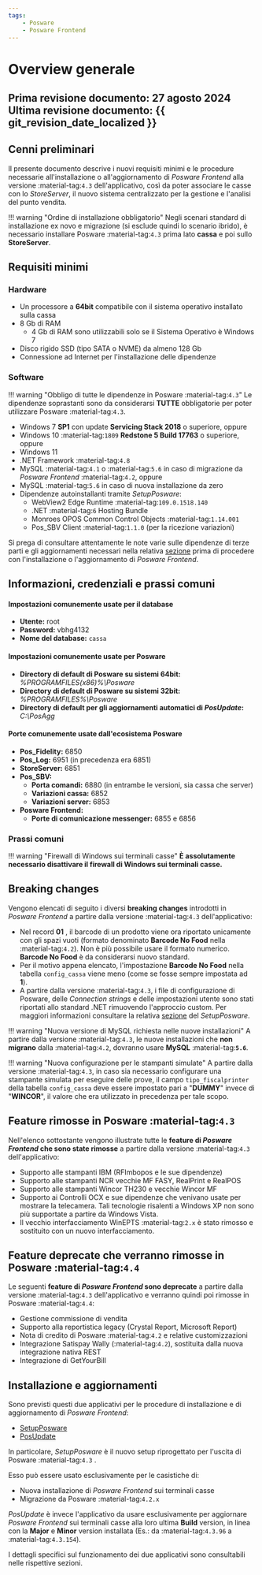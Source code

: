 ```yaml
---
tags:
    - Posware
    - Posware Frontend
---
```


# Overview generale

**Prima revisione documento: 27 agosto 2024** <br>
**Ultima revisione documento: {{ git_revision_date_localized }}**
---

## Cenni preliminari
Il presente documento descrive i nuovi requisiti minimi e le procedure necessarie all'installazione o all'aggiornamento di *Posware Frontend* alla versione :material-tag:`4.3` dell'applicativo, così da poter associare le casse con lo *StoreServer*, il nuovo sistema centralizzato per la gestione e l'analisi del punto vendita.

!!! warning "Ordine di installazione obbligatorio"
    Negli scenari standard di installazione ex novo e migrazione (si esclude quindi lo scenario ibrido), è necessario installare Posware :material-tag:`4.3` prima lato **cassa** e poi sullo **StoreServer**.

## Requisiti minimi

### Hardware
- Un processore a **64bit** compatibile con il sistema operativo installato sulla cassa
- 8 Gb di RAM
    - 4 Gb di RAM sono utilizzabili solo se il Sistema Operativo è Windows 7
- Disco rigido SSD (tipo SATA o NVME) da almeno 128 Gb
- Connessione ad Internet per l'installazione delle dipendenze

### Software
!!! warning "Obbligo di tutte le dipendenze in Posware :material-tag:`4.3`"
    Le dipendenze soprastanti sono da considerarsi **TUTTE** obbligatorie per poter utilizzare Posware :material-tag:`4.3`.

- Windows 7 **SP1** con update **Servicing Stack 2018** o superiore, oppure
- Windows 10 :material-tag:`1809` **Redstone 5 Build 17763** o superiore, oppure
- Windows 11
- .NET Framework :material-tag:`4.8`
- MySQL :material-tag:`4.1` o :material-tag:`5.6` in caso di migrazione da *Posware Frontend* :material-tag:`4.2`, oppure
- MySQL :material-tag:`5.6` in caso di nuova installazione da zero
- Dipendenze autoinstallanti tramite *SetupPosware*:
    - WebView2 Edge Runtime :material-tag:`109.0.1518.140`
    - .NET :material-tag:`6` Hosting Bundle
    - Monroes OPOS Common Control Objects :material-tag:`1.14.001`
    - Pos_SBV Client :material-tag:`1.1.0` (per la ricezione variazioni)

Si prega di consultare attentamente le note varie sulle dipendenze di terze parti e gli aggiornamenti necessari nella relativa [sezione](./dipendenze-aggiornamenti-necessari.md) prima di procedere con l'installazione o l'aggiornamento di *Posware Frontend*. 

## Informazioni, credenziali e prassi comuni
#### Impostazioni comunemente usate per il database
- **Utente:** root
- **Password:** vbhg4132
- **Nome del database:** `cassa`

#### Impostazioni comunemente usate per Posware
- **Directory di default di Posware su sistemi 64bit:** *%PROGRAMFILES(x86)%\Posware*
- **Directory di default di Posware su sistemi 32bit:** *%PROGRAMFILES%\Posware*
- **Directory di default per gli aggiornamenti automatici di *PosUpdate*:** *C:\PosAgg*

#### Porte comunemente usate dall'ecosistema Posware
- **Pos_Fidelity:** 6850
- **Pos_Log:** 6951 (in precedenza era 6851)
- **StoreServer:** 6851
- **Pos_SBV:** 
    - **Porta comandi:** 6880 (in entrambe le versioni, sia cassa che server)
    - **Variazioni cassa:** 6852
    - **Variazioni server:** 6853
- **Posware Frontend:**
    - **Porte di comunicazione messenger:** 6855 e 6856

### Prassi comuni
!!! warning "Firewall di Windows sui terminali casse"
    **È assolutamente necessario disattivare il firewall di Windows sui terminali casse.**

## Breaking changes
Vengono elencati di seguito i diversi **breaking changes** introdotti in *Posware Frontend* a partire dalla versione :material-tag:`4.3` dell'applicativo:

- Nel record **01** , il barcode di un prodotto viene ora riportato unicamente con gli spazi vuoti (formato denominato **Barcode No Food** nella :material-tag:`4.2`). Non è più possibile usare il formato numerico. **Barcode No Food** è da considerarsi nuovo standard.
- Per il motivo appena elencato, l'impostazione **Barcode No Food** nella tabella `config_cassa` viene meno (come se fosse sempre impostata ad **1**).
- A partire dalla versione :material-tag:`4.3`, i file di configurazione di Posware, delle *Connection strings* e delle impostazioni utente sono stati riportati allo standard .NET rimuovendo l'approccio custom. Per maggiori informazioni consultare la relativa [sezione](./setup-posware.md#aggiornamento-dei-file-di-configurazione) del *SetupPosware*.

!!! warning "Nuova versione di MySQL richiesta nelle nuove installazioni"
    A partire dalla versione :material-tag:`4.3`, le nuove installazioni che **non migrano** dalla :material-tag:`4.2`, dovranno usare **MySQL** :material-tag:**`5.6`**. 

!!! warning "Nuova configurazione per le stampanti simulate"
    A partire dalla versione :material-tag:`4.3`, in caso sia necessario configurare una stampante simulata per eseguire delle prove, il campo `tipo_fiscalprinter` della tabella `config_cassa` deve essere impostato pari a "**DUMMY**" invece di "**WINCOR**", il valore che era utilizzato in precedenza per tale scopo.

## Feature rimosse in Posware :material-tag:`4.3`
Nell'elenco sottostante vengono illustrate tutte le **feature di *Posware Frontend* che sono state rimosse** a partire dalla versione :material-tag:`4.3` dell'applicativo:

- Supporto alle stampanti IBM (RFImbopos e le sue dipendenze)
- Supporto alle stampanti NCR vecchie MF FASY, RealPrint e RealPOS
- Supporto alle stampanti Wincor TH230 e vecchie Wincor MF
- Supporto ai Controlli OCX e sue dipendenze che venivano usate per mostrare la telecamera. Tali tecnologie risalenti a Windows XP non sono più supportate a partire da Windows Vista.
- Il vecchio interfacciamento WinEPTS :material-tag:`2.x` è stato rimosso e sostituito con un nuovo interfacciamento.

## Feature deprecate che verranno rimosse in Posware :material-tag:`4.4`
Le seguenti **feature di *Posware Frontend* sono deprecate** a partire dalla versione :material-tag:`4.3` dell'applicativo e verranno quindi poi rimosse in Posware :material-tag:`4.4`:

- Gestione commissione di vendita
- Supporto alla reportistica legacy (Crystal Report, Microsoft Report)
- Nota di credito di Posware :material-tag:`4.2` e relative customizzazioni
- Integrazione Satispay Wally (:material-tag:`4.2`), sostituita dalla nuova integrazione nativa REST
- Integrazione di GetYourBill

## Installazione e aggiornamenti
Sono previsti questi due applicativi per le procedure di installazione e di aggiornamento di *Posware Frontend*:

- [SetupPosware](./setup-posware.md)
- [PosUpdate](./pos-update.md)

In particolare, *SetupPosware* è il nuovo setup riprogettato per l'uscita di Posware :material-tag:`4.3` .

Esso può essere usato esclusivamente per le casistiche di:

- Nuova installazione di *Posware Frontend* sui terminali casse
- Migrazione da Posware :material-tag:`4.2.x`

*PosUpdate* è invece l'applicativo da usare esclusivamente per aggiornare *Posware Frontend* sui terminali casse alla loro ultima **Build** version, in linea con la **Major** e **Minor** version installata (Es.: da :material-tag:`4.3.96` a :material-tag:`4.3.154`).

I dettagli specifici sul funzionamento dei due applicativi sono consultabili nelle rispettive sezioni.